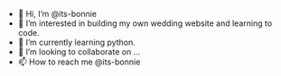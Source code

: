 - 👋 Hi, I’m @its-bonnie
- 👀 I’m interested in building my own wedding website and learning to code.
- 🌱 I’m currently learning python.
- 💞️ I’m looking to collaborate on ...
- 📫 How to reach me @its-bonnie

<!---
its-bonnie/its-bonnie is a ✨ special ✨ repository because its `README.md` (this file) appears on your GitHub profile.
You can click the Preview link to take a look at your changes.
--->
